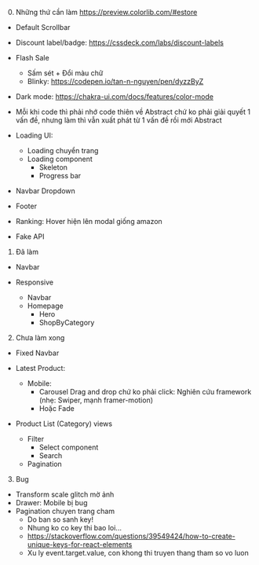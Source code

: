 0. Những thứ cần làm
   https://preview.colorlib.com/#estore

- Default Scrollbar
- Discount label/badge: https://cssdeck.com/labs/discount-labels
- Flash Sale

  - Sấm sét + Đổi màu chữ
  - Blinky: https://codepen.io/tan-n-nguyen/pen/dyzzByZ

- Dark mode: https://chakra-ui.com/docs/features/color-mode

- Mỗi khi code thì phải nhớ code thiên về Abstract chứ ko phải giải quyết 1 vấn đề, nhưng làm thì vẫn xuất phát từ 1 vấn đề rồi mới Abstract

- Loading UI:

  - Loading chuyển trang
  - Loading component
    - Skeleton
    - Progress bar

- Navbar Dropdown
- Footer
- Ranking: Hover hiện lên modal giống amazon
- Fake API

1. Đã làm

- Navbar

- Responsive

  - Navbar
  - Homepage
    - Hero
    - ShopByCategory

2. Chưa làm xong

- Fixed Navbar

- Latest Product:

  - Mobile:
    - Carousel Drag and drop chứ ko phải click: Nghiên cứu framework (nhẹ: Swiper, mạnh framer-motion)
    - Hoặc Fade

- Product List (Category) views
  - Filter
    - Select component
    - Search
  - Pagination

3. Bug

- Transform scale glitch mờ ảnh
- Drawer: Mobile bị bug
- Pagination chuyen trang cham
  - Do ban so sanh key!
  - Nhung ko co key thi bao loi...
  - https://stackoverflow.com/questions/39549424/how-to-create-unique-keys-for-react-elements
  - Xu ly event.target.value, con khong thi truyen thang tham so vo luon

